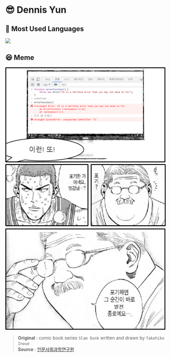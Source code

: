 # 😎 Dennis Yun

## 👀 Most Used Languages
![](https://github-readme-stats.vercel.app/api/top-langs/?username=DennisYun&layout=compact&langs_count=20&exclude_repo=Machine-Learning-And-Deep-Learning-Studying-Alone)

## 😆 Meme
![](.github/포기하면%20그%20순간이%20바로%20발전%20종료예요.png)
> **Original** : comic book series `Slam Dunk` written and drawn by `Takehiko Inoue`<br>
> **Source** : [인문사회과학연구원](http://www.nomadist.org/xe/inmun/680760)
